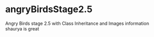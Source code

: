 # angryBirdsStage2.5
Angry Birds stage 2.5 with Class Inheritance and Images
information shaurya is great